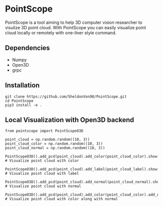 # PointScope
PointScope is a tool aiming to help 3D computer vision researcher to visulize 3D point cloud. With PointScope you can easily visualize point cloud locally or remotely with one-liner style command.

## Dependencies
* Numpy 
* Open3D
* grpc

## Installation
```
git clone https://github.com/SheldonVon98/PointScope.git
cd PointScope
pip3 install -e .
```

## Local Visualization with Open3D backend
```
from pointscope import PointScopeO3D

point_cloud = np.random.random((10, 3))
point_cloud_color = np.random.random((10, 3))
point_cloud_normal = np.random.random((10, 3))

PointScopeO3D().add_pcd(point_cloud).add_color(point_cloud_color).show() # Visualize point cloud with color

PointScopeO3D().add_pcd(point_cloud).add_label(point_cloud_label).show() # Visualize point cloud with label

PointScopeO3D().add_pcd(point_cloud).add_normal(point_cloud_normal).show() # Visualize point cloud with normal

PointScopeO3D().add_pcd(point_cloud).add_color(point_cloud_color).add_normal(point_cloud_normal).show() # Visualize point cloud with color along with normal
```


